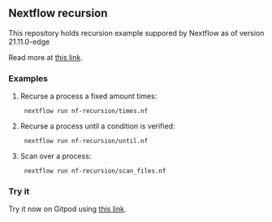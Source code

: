## Nextflow recursion 

This repository holds recursion example suppored by Nextflow as of version 21.11.0-edge

Read more at [this link](https://github.com/nextflow-io/nextflow/discussions/2521).

### Examples 

1. Recurse a process a fixed amount times: 

        nextflow run nf-recursion/times.nf

2. Recurse a process until a condition is verified: 

        nextflow run nf-recursion/until.nf

3. Scan over a process: 

        nextflow run nf-recursion/scan_files.nf
    

### Try it 

Try it now on Gitpod using [this link](https://gitpod.io/#https://github.com/nextflow-io/nf-recursion).
